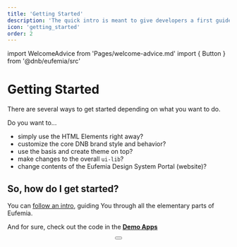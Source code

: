 ```yaml
---
title: 'Getting Started'
description: 'The quick intro is meant to give developers a first guide through all the elementary parts of Eufemia.'
icon: 'getting_started'
order: 2
---
```


import WelcomeAdvice from 'Pages/welcome-advice.md'
import { Button } from '@dnb/eufemia/src'

# Getting Started

There are several ways to get started depending on what you want to do.

Do you want to...

- simply use the HTML Elements right away?
- customize the core DNB brand style and behavior?
- use the basis and create theme on top?
- make changes to the overall `ui-lib`?
- change contents of the Eufemia Design System Portal (website)?

## So, how do I get started?

You can [follow an intro](/uilib/intro), guiding You through all the elementary parts of Eufemia.

And for sure, check out the code in the [**Demo Apps**](/uilib/getting-started/demos)

<div align="center" className="dnb-section dnb-section--spacing dnb-section--mint-green">
  <Button href="/uilib/intro" size="large" text="Quick Intro" />
</div>

<WelcomeAdvice />
